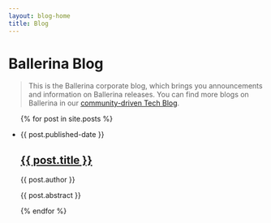 ```yaml
---
layout: blog-home
title: Blog
---
```

<h1>Ballerina Blog</h1>

> This is the Ballerina corporate blog, which brings you announcements and information on Ballerina releases. You can find more blogs on Ballerina in our [community-driven Tech Blog](https://medium.com/ballerina-techblog).

<ul class="cBlogList">
  {% for post in site.posts %}
    <li>
      <p class="cDate">{{ post.published-date }}</p>
      <h2><a href="{{ post.url }}">{{ post.title }}</a></h2>
      <p class="cAuthor">{{ post.author }}</p>
      <p>{{ post.abstract }}</p>
      <!-- {{ post.excerpt }} -->
    </li>
  {% endfor %}
</ul>